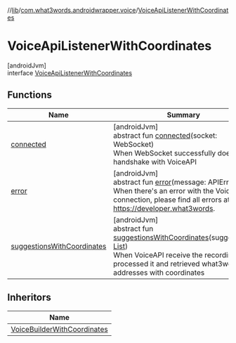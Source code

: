 //[lib](../../../index.md)/[com.what3words.androidwrapper.voice](../index.md)/[VoiceApiListenerWithCoordinates](index.md)

# VoiceApiListenerWithCoordinates

[androidJvm]\
interface [VoiceApiListenerWithCoordinates](index.md)

## Functions

| Name | Summary |
|---|---|
| [connected](connected.md) | [androidJvm]<br>abstract fun [connected](connected.md)(socket: WebSocket)<br>When WebSocket successfully does the handshake with VoiceAPI |
| [error](error.md) | [androidJvm]<br>abstract fun [error](error.md)(message: APIError)<br>When there's an error with the VoiceAPI connection, please find all errors at: https://developer.what3words. |
| [suggestionsWithCoordinates](suggestions-with-coordinates.md) | [androidJvm]<br>abstract fun [suggestionsWithCoordinates](suggestions-with-coordinates.md)(suggestions: [List](https://kotlinlang.org/api/latest/jvm/stdlib/kotlin.collections/-list/index.html)<SuggestionWithCoordinates>)<br>When VoiceAPI receive the recording, processed it and retrieved what3word addresses with coordinates |

## Inheritors

| Name |
|---|
| [VoiceBuilderWithCoordinates](../-voice-builder-with-coordinates/index.md) |
